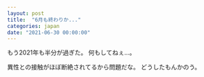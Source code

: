 ```yaml
---
layout: post
title:  "6月も終わりか..."
categories: japan
date: "2021-06-30 00:00:00"
---
```


もう2021年も半分が過ぎた。
何もしてねぇ...。

異性との接触がほぼ断絶されてるから問題だな。
どうしたもんかのう。
